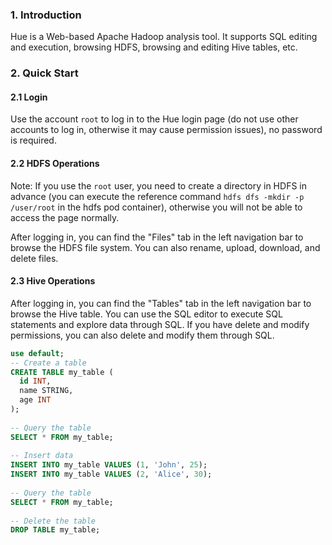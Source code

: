 ### 1. Introduction
Hue is a Web-based Apache Hadoop analysis tool. It supports SQL editing and execution, browsing HDFS, browsing and editing Hive tables, etc.

### 2. Quick Start

#### 2.1 Login
Use the account `root` to log in to the Hue login page (do not use other accounts to log in, otherwise it may cause permission issues), no password is required.

#### 2.2 HDFS Operations
Note: If you use the `root` user, you need to create a directory in HDFS in advance (you can execute the reference command `hdfs dfs -mkdir -p /user/root` in the hdfs pod container), otherwise you will not be able to access the page normally.

After logging in, you can find the "Files" tab in the left navigation bar to browse the HDFS file system. You can also rename, upload, download, and delete files.

#### 2.3 Hive Operations
After logging in, you can find the "Tables" tab in the left navigation bar to browse the Hive table. You can use the SQL editor to execute SQL statements and explore data through SQL. If you have delete and modify permissions, you can also delete and modify them through SQL.

```sql
use default;
-- Create a table
CREATE TABLE my_table (
  id INT,
  name STRING,
  age INT
);
 
-- Query the table
SELECT * FROM my_table;
 
-- Insert data
INSERT INTO my_table VALUES (1, 'John', 25);
INSERT INTO my_table VALUES (2, 'Alice', 30);
 
-- Query the table
SELECT * FROM my_table;
 
-- Delete the table
DROP TABLE my_table;

```


